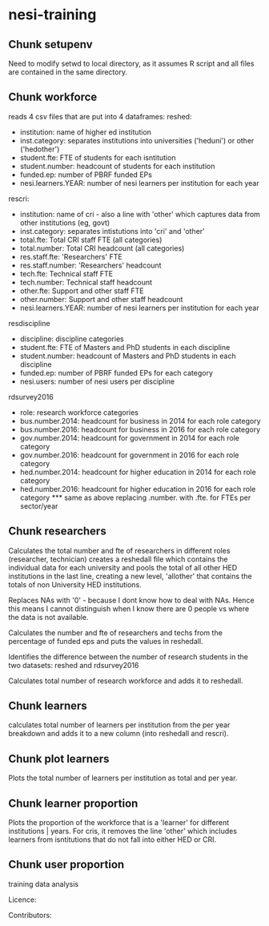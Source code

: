 # nesi-training

## Chunk setupenv

Need to modify setwd to local directory, as it assumes R script and all files are contained in the same directory.


## Chunk workforce

reads 4 csv files that are put into 4 dataframes:
reshed: 
* institution: name of higher ed institution
* inst.category: separates institutions into universities ('heduni') or other ('hedother')
* student.fte: FTE of students for each isntitution
* student.number: headcount of students for each institution
* funded.ep: number of PBRF funded EPs
* nesi.learners.YEAR: number of nesi learners per institution for each year

rescri:
* institution: name of cri - also a line with 'other' which captures data from other institutions (eg, govt)
* inst.category: separates intistutions into 'cri' and 'other'
* total.fte: Total CRI staff FTE (all categories)
* total.number: Total CRI headcount (all categories)
* res.staff.fte: 'Researchers' FTE
* res.staff.number: 'Researchers' headcount
* tech.fte: Technical staff FTE
* tech.number: Technical staff headcount
* other.fte: Support and other staff FTE
* other.number: Support and other staff headcount
* nesi.learners.YEAR: number of nesi learners per institution for each year

resdiscipline
* discipline: discipline categories
* student.fte: FTE of Masters and PhD students in each discipline
* student.number: headcount of Masters and PhD students in each discipline
* funded.ep: number of PBRF funded EPs for each category
* nesi.users: number of nesi users per discipline

rdsurvey2016
* role: research workforce categories
* bus.number.2014: headcount for business in 2014 for each role category
* bus.number.2016: headcount for business in 2016 for each role category
* gov.number.2014: headcount for government in 2014 for each role category
* gov.number.2016: headcount for government in 2016 for each role category
* hed.number.2014: headcount for higher education in 2014 for each role category
* hed.number.2016: headcount for higher education in 2016 for each role category
*** same as above replacing .number. with .fte. for FTEs per sector/year

## Chunk researchers

Calculates the total number and fte of researchers in different roles (researcher, technician)
creates a reshedall file which contains the individual data for each university and pools the total of all other HED institutions in the last line, creating a new level, 'allother' that contains the totals of non University HED institutions. 

Replaces NAs with '0' - because I dont know how to deal with NAs. Hence this means I cannot distinguish when I know there are 0 people vs where the data is not available. 

Calculates the number and fte of researchers and techs from the percentage of funded eps and puts the values in reshedall. 

Identifies the difference between the number of research students in the two datasets: reshed and rdsurvey2016

Calculates total number of research workforce and adds it to reshedall.

## Chunk learners

calculates total number of learners per institution from the per year breakdown and adds it to a new column (into reshedall and rescri). 

## Chunk plot learners
Plots the total number of learners per institution as total and per year. 

## Chunk learner proportion
Plots the proportion of the workforce that is a 'learner' for different institutions | years.
For cris, it removes the line 'other' which includes learners from isntitutions that do not fall into either HED or CRI.

## Chunk user proportion


training data analysis

Licence:

Contributors:

